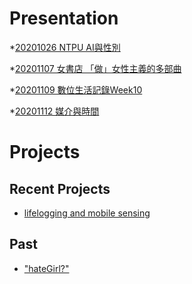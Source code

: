 # Presentation
*[20201026 NTPU AI與性別]()

*[20201107 女書店 「做」女性主義的多部曲]()

*[20201109 數位生活記錄Week10](https://docs.google.com/presentation/d/e/2PACX-1vS1oeWe5kWf22i48_fuK7i4wAjOtFhj9soMbfonIRk_pw1FK7105jf5j4j9thF1UL67qF0WAchCNrg2/pub?start=false&loop=false&delayms=3000)

*[20201112 媒介與時間](https://docs.google.com/presentation/d/e/2PACX-1vQ9p_M9ACsOlDjV80DlEMamgXSnWrASclTz4N81GblsVkpu4uYLFZu8GXwbB4n5YS2vQydhHCFacnx1/pub?start=false&loop=false&delayms=3000)
# Projects

## Recent Projects
* [lifelogging and mobile sensing]()

## Past
* ["hateGirl?"]()

